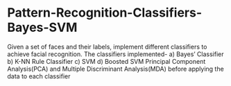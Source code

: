 # Pattern-Recognition-Classifiers-Bayes-SVM
Given a set of faces and their labels, implement different classifiers to achieve facial recognition. The classifiers implemented- a) Bayes’ Classifier b) K-NN Rule Classifier c) SVM d) Boosted SVM    Principal Component Analysis(PCA) and Multiple Discriminant Analysis(MDA) before applying the data to each classifier
